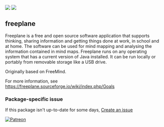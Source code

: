 [![](https://img.shields.io/chocolatey/v/freeplane?color=green&label=freeplane)](https://chocolatey.org/packages/freeplane) [![](https://img.shields.io/chocolatey/dt/freeplane)](https://chocolatey.org/packages/freeplane)

## freeplane
Freeplane is a free and open source software application that supports thinking, sharing information and getting things done at work, in school and at home. The software can be used for mind mapping and analysing the information contained in mind maps. Freeplane runs on any operating system that has a current version of Java installed. It can be run locally or portably from removable storage like a USB drive. 

Originally based on FreeMind.  

For more information, see https://freeplane.sourceforge.io/wiki/index.php/Goals

### Package-specific issue
If this package isn't up-to-date for some days, [Create an issue](https://github.com/tunisiano187/Chocolatey-packages/issues/new/choose)

[![Patreon](https://cdn.jsdelivr.net/gh/tunisiano187/Chocolatey-packages@d15c4e19c709e7148588d4523ffc6dd3cd3c7e5e/icons/patreon.png)](https://www.patreon.com/bePatron?u=39585820)
